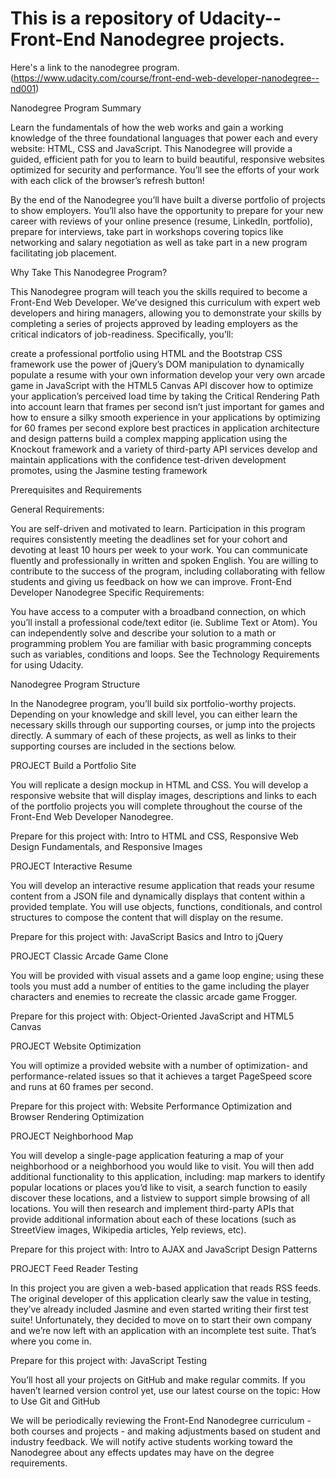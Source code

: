 # This is a repository of Udacity--Front-End Nanodegree projects.
Here's a link to the nanodegree program.(https://www.udacity.com/course/front-end-web-developer-nanodegree--nd001)



Nanodegree Program Summary

Learn the fundamentals of how the web works and gain a working knowledge of the three foundational languages that power each and every website: HTML, CSS and JavaScript. This Nanodegree will provide a guided, efficient path for you to learn to build beautiful, responsive websites optimized for security and performance. You’ll see the efforts of your work with each click of the browser’s refresh button!

By the end of the Nanodegree you’ll have built a diverse portfolio of projects to show employers. You’ll also have the opportunity to prepare for your new career with reviews of your online presence (resume, LinkedIn, portfolio), prepare for interviews, take part in workshops covering topics like networking and salary negotiation as well as take part in a new program facilitating job placement.

 Why Take This Nanodegree Program?

This Nanodegree program will teach you the skills required to become a Front-End Web Developer. We’ve designed this curriculum with expert web developers and hiring managers, allowing you to demonstrate your skills by completing a series of projects approved by leading employers as the critical indicators of job-readiness. Specifically, you’ll:

create a professional portfolio using HTML and the Bootstrap CSS framework
use the power of jQuery’s DOM manipulation to dynamically populate a resume with your own information
develop your very own arcade game in JavaScript with the HTML5 Canvas API
discover how to optimize your application’s perceived load time by taking the Critical Rendering Path into account
learn that frames per second isn’t just important for games and how to ensure a silky smooth experience in your applications by optimizing for 60 frames per second
explore best practices in application architecture and design patterns
build a complex mapping application using the Knockout framework and a variety of third-party API services
develop and maintain applications with the confidence test-driven development promotes, using the Jasmine testing framework

 Prerequisites and Requirements

General Requirements:

You are self-driven and motivated to learn. Participation in this program requires consistently meeting the deadlines set for your cohort and devoting at least 10 hours per week to your work.
You can communicate fluently and professionally in written and spoken English.
You are willing to contribute to the success of the program, including collaborating with fellow students and giving us feedback on how we can improve.
Front-End Developer Nanodegree Specific Requirements:

You have access to a computer with a broadband connection, on which you’ll install a professional code/text editor (ie. Sublime Text or Atom).
You can independently solve and describe your solution to a math or programming problem
You are familiar with basic programming concepts such as variables, conditions and loops.
See the Technology Requirements for using Udacity.


Nanodegree Program Structure

In the Nanodegree program, you’ll build six portfolio-worthy projects. Depending on your knowledge and skill level, you can either learn the necessary skills through our supporting courses, or jump into the projects directly. A summary of each of these projects, as well as links to their supporting courses are included in the sections below.

PROJECT Build a Portfolio Site

You will replicate a design mockup in HTML and CSS. You will develop a responsive website that will display images, descriptions and links to each of the portfolio projects you will complete throughout the course of the Front-End Web Developer Nanodegree.

Prepare for this project with: Intro to HTML and CSS, Responsive Web Design Fundamentals, and Responsive Images

PROJECT Interactive Resume

You will develop an interactive resume application that reads your resume content from a JSON file and dynamically displays that content within a provided template. You will use objects, functions, conditionals, and control structures to compose the content that will display on the resume.

Prepare for this project with: JavaScript Basics and Intro to jQuery

PROJECT Classic Arcade Game Clone

You will be provided with visual assets and a game loop engine; using these tools you must add a number of entities to the game including the player characters and enemies to recreate the classic arcade game Frogger.

Prepare for this project with: Object-Oriented JavaScript and HTML5 Canvas

PROJECT Website Optimization

You will optimize a provided website with a number of optimization- and performance-related issues so that it achieves a target PageSpeed score and runs at 60 frames per second.

Prepare for this project with: Website Performance Optimization and Browser Rendering Optimization

PROJECT Neighborhood Map

You will develop a single-page application featuring a map of your neighborhood or a neighborhood you would like to visit. You will then add additional functionality to this application, including: map markers to identify popular locations or places you’d like to visit, a search function to easily discover these locations, and a listview to support simple browsing of all locations. You will then research and implement third-party APIs that provide additional information about each of these locations (such as StreetView images, Wikipedia articles, Yelp reviews, etc).

Prepare for this project with: Intro to AJAX and JavaScript Design Patterns

PROJECT Feed Reader Testing

In this project you are given a web-based application that reads RSS feeds. The original developer of this application clearly saw the value in testing, they’ve already included Jasmine and even started writing their first test suite! Unfortunately, they decided to move on to start their own company and we’re now left with an application with an incomplete test suite. That’s where you come in.

Prepare for this project with: JavaScript Testing


You’ll host all your projects on GitHub and make regular commits. If you haven’t learned version control yet, use our latest course on the topic: How to Use Git and GitHub


We will be periodically reviewing the Front-End Nanodegree curriculum - both courses and projects - and making adjustments based on student and industry feedback. We will notify active students working toward the Nanodegree about any effects updates may have on the degree requirements.